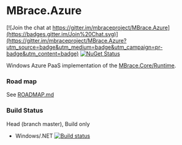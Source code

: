 MBrace.Azure
============

[![Join the chat at https://gitter.im/mbraceproject/MBrace.Azure](https://badges.gitter.im/Join%20Chat.svg)](https://gitter.im/mbraceproject/MBrace.Azure?utm_source=badge&utm_medium=badge&utm_campaign=pr-badge&utm_content=badge)
[![NuGet Status](http://img.shields.io/nuget/vpre/MBrace.Azure.svg?style=flat)](https://www.nuget.org/packages/MBrace.Azure/)

Windows Azure PaaS implementation of the [MBrace.Core/Runtime](https://github.com/mbraceproject/MBrace.Core).

### Road map

See [ROADMAP.md](ROADMAP.md)

### Build Status

Head (branch master), Build only
  * Windows/.NET [![Build status](https://ci.appveyor.com/api/projects/status/f0nt1f1ih0cwsa0o/branch/master?svg=true)](https://ci.appveyor.com/project/nessos/mbrace-azure/branch/master)
